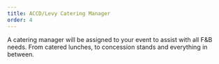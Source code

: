 ```yaml
---
title: ACCD/Levy Catering Manager
order: 4
---
```


A catering manager will be assigned to your event to assist with all F&B needs. From catered lunches, to concession stands and everything in between.
